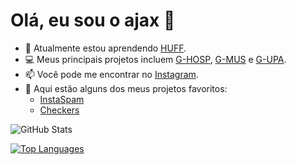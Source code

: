 # Olá, eu sou o ajax 👋

- 🌱 Atualmente estou aprendendo [HUFF](https://huff.sh).
- 💻 Meus principais projetos incluem [G-HOSP](https://www.inovadora.com.br/ghosp.html), [G-MUS](https://www.inovadora.com.br/gmus.html) e [G-UPA](https://www.inovadora.com.br/gupa.html).
- 📫 Você pode me encontrar no [Instagram](https://www.instagram.com/criminalclout).
- 🌟 Aqui estão alguns dos meus projetos favoritos:
  - [InstaSpam](https://github.com/doxxxed/instaspam)
  - [Checkers](https://github.com/doxxxed/ch-s)

![GitHub Stats](https://github-readme-stats.vercel.app/api?username=doxxxed&show_icons=true&theme=dark)

[![Top Languages](https://github-readme-stats.vercel.app/api/top-langs/?username=doxxxed&layout=compact&theme=dark)](https://github.com/doxxxed)
